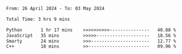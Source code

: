 <!--START_SECTION:waka-->

```txt
From: 26 April 2024 - To: 03 May 2024

Total Time: 3 hrs 9 mins

Python       1 hr 17 mins    >>>>>>>>>>---------------   40.88 %
JavaScript   35 mins         >>>>>--------------------   18.56 %
Smarty       24 mins         >>>----------------------   12.77 %
C++          18 mins         >>-----------------------   09.96 %
```

<!--END_SECTION:waka-->
